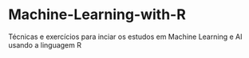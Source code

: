 # Machine-Learning-with-R

Técnicas e exercícios para inciar os estudos em Machine Learning e AI usando a linguagem R

